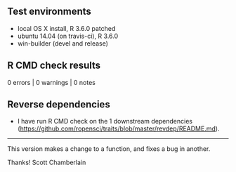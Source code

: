 ## Test environments

* local OS X install, R 3.6.0 patched
* ubuntu 14.04 (on travis-ci), R 3.6.0 
* win-builder (devel and release)

## R CMD check results

0 errors | 0 warnings | 0 notes

## Reverse dependencies

* I have run R CMD check on the 1 downstream dependencies
(<https://github.com/ropensci/traits/blob/master/revdep/README.md>).

------

This version makes a change to a function, and fixes a bug in another.

Thanks!
Scott Chamberlain
